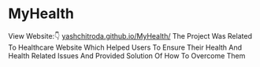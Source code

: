 # MyHealth
View Website:👇 
<a href="yashchitroda.github.io/MyHealth/">yashchitroda.github.io/MyHealth/</a>
The Project Was Related To Healthcare Website Which Helped Users To Ensure Their Health And Health Related Issues And Provided Solution Of How To Overcome Them
